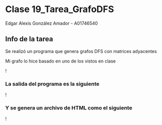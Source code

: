 # Clase 19_Tarea_GrafoDFS

Edgar Alexis González Amador - A01746540

## Info de la tarea

Se realizó un programa que genera grafos DFS con matrices adyacentes

Mi grafo lo hice basado en uno de los vistos en clase

!

### La salida del programa es la siguiente

!

### Y se genera un archivo de HTML como el siguiente

!